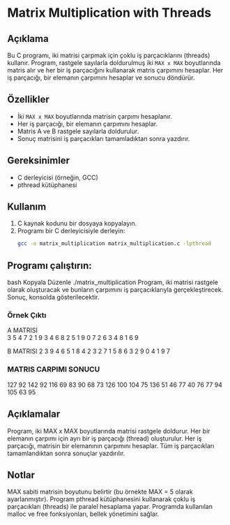 # Matrix Multiplication with Threads

## Açıklama

Bu C programı, iki matrisi çarpmak için çoklu iş parçacıklarını (threads) kullanır. Program, rastgele sayılarla doldurulmuş iki `MAX x MAX` boyutlarında matris alır ve her bir iş parçacığını kullanarak matris çarpımını hesaplar. Her iş parçacığı, bir elemanın çarpımını hesaplar ve sonucu döndürür.

## Özellikler

- İki `MAX x MAX` boyutlarında matrisin çarpımı hesaplanır.
- Her iş parçacığı, bir elemanın çarpımını hesaplar.
- Matris A ve B rastgele sayılarla doldurulur.
- Sonuç matrisini iş parçacıkları tamamladıktan sonra yazdırır.

## Gereksinimler

- C derleyicisi (örneğin, GCC)
- pthread kütüphanesi

## Kullanım

1. C kaynak kodunu bir dosyaya kopyalayın.
2. Programı bir C derleyicisiyle derleyin:
   ```bash
   gcc -o matrix_multiplication matrix_multiplication.c -lpthread

## Programı çalıştırın:
bash
Kopyala
Düzenle
./matrix_multiplication
Program, iki matrisi rastgele olarak oluşturacak ve bunların çarpımını iş parçacıklarıyla gerçekleştirecek. Sonuç, konsolda gösterilecektir.

### Örnek Çıktı

A MATRISI  
3 5 4 7 2 
1 9 3 4 6 
8 2 5 1 9 
0 7 2 6 3 
4 8 1 6 9 

B MATRISI 
2 3 9 4 6 
5 1 8 4 2 
3 2 7 1 5 
8 6 3 2 9 
0 4 1 9 7 

### MATRIS CARPIMI SONUCU  
127 92 142 92 116 
69 83 90 68 73 
126 100 104 75 136 
51 46 77 40 76 
77 94 105 63 95


## Açıklamalar
Program, iki MAX x MAX boyutlarında matrisi rastgele doldurur.
Her bir elemanın çarpımı için ayrı bir iş parçacığı (thread) oluşturulur.
Her iş parçacığı, matrisin bir elemanının çarpımını hesaplar.
Tüm iş parçacıkları tamamlandıktan sonra sonuçlar yazdırılır.


## Notlar
MAX sabiti matrisin boyutunu belirtir (bu örnekte MAX = 5 olarak ayarlanmıştır).
Program pthread kütüphanesini kullanarak çoklu iş parçacıkları (threads) ile paralel hesaplama yapar.
Programda kullanılan malloc ve free fonksiyonları, bellek yönetimini sağlar.
